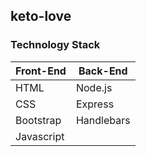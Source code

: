 ## keto-love


### Technology Stack

Front-End   | Back-End
------------|---------
HTML        |  Node.js
CSS         |  Express
Bootstrap   |  Handlebars
Javascript  |  &nbsp; 


